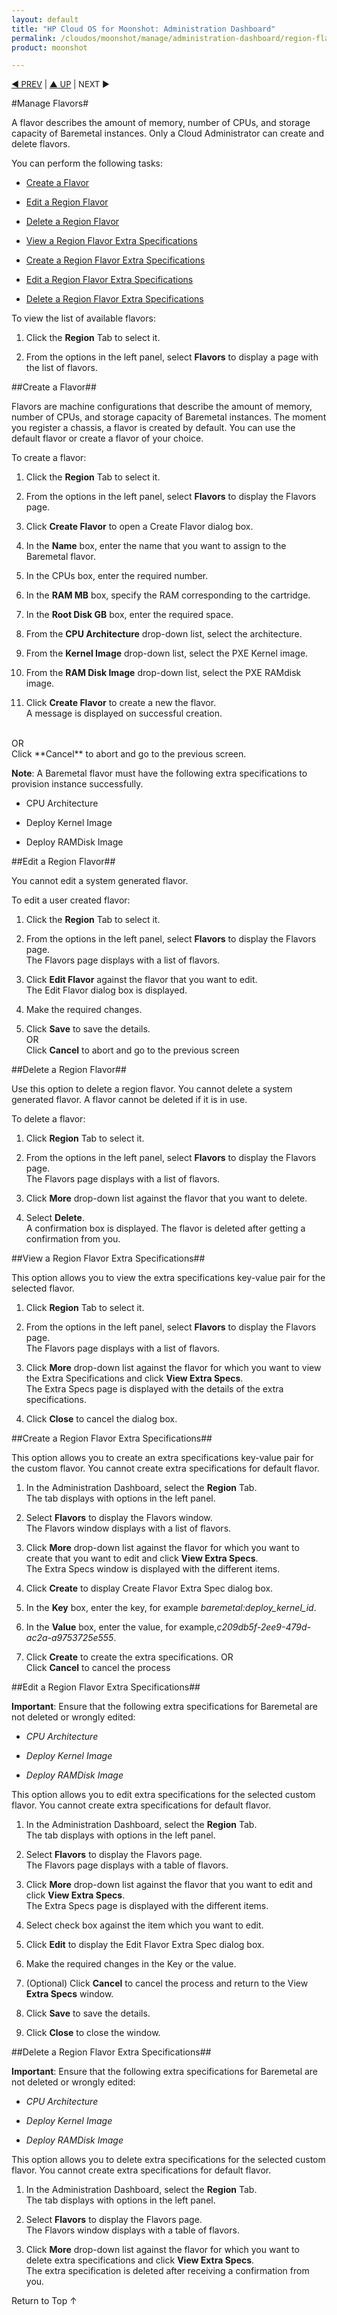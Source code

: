 ```yaml
---
layout: default
title: "HP Cloud OS for Moonshot: Administration Dashboard"
permalink: /cloudos/moonshot/manage/administration-dashboard/region-flavors/
product: moonshot

---
```


<script>

function PageRefresh {
onLoad="window.refresh"
}

PageRefresh();

</script>

<p style="font-size: small;"> <a href="/cloudos/moonshot/manage/">&#9664; PREV</a> | <a href="/cloudos/moonshot/manage">&#9650; UP</a> | NEXT &#9654; </p>



#Manage Flavors#
 
A flavor describes the amount of memory, number of CPUs, and storage capacity of Baremetal instances. Only a Cloud Administrator can create and delete flavors.

You can perform the following tasks:

* <a href="#Create a Flavor">Create a Flavor</a>

* <a href="#Edit a Region Flavor">Edit a Region Flavor</a>

* <a href="#Delete a Region Flavor">Delete a Region Flavor</a>

* <a href="#View a Region Flavor Extra Specifications">View a Region Flavor Extra Specifications</a>

* <a href= "#Create a Region Flavor Extra Specifications">Create a Region Flavor Extra Specifications</a>

* <a href= "#Edit a Region Flavor Extra Specifications">Edit a Region Flavor Extra Specifications</a>

* <a href= "#Delete a Region Flavor Extra Specifications">Delete a Region Flavor Extra Specifications</a>


To view the list of available flavors:

1.	Click the **Region** Tab to select it.

2.	From the options in the left panel, select **Flavors** to display a page with the list of flavors.

##Create a Flavor##<a name= "Create a Flavor"></a>

Flavors are machine configurations that describe the amount of memory, number of CPUs, and storage capacity of Baremetal instances. The moment you register a chassis, a flavor is created by default. You can use the default flavor or create a flavor of your choice.

To create a flavor:

1.	Click the **Region** Tab to select it.

2.	From the options in the left panel, select **Flavors** to display the Flavors page.

3.	Click **Create Flavor** to open a Create Flavor dialog box.

4.	In the **Name** box, enter the name that you want to assign to the Baremetal flavor.

5.	In the CPUs box, enter the required number.

6.	In the **RAM MB** box, specify the RAM corresponding to the cartridge.

7.	In the **Root Disk GB** box, enter the required space.

8.	From the **CPU Architecture** drop-down list, select the architecture.

9.	From the **Kernel Image** drop-down list, select the PXE Kernel image.

10.	From the **RAM Disk Image** drop-down list, select the PXE RAMdisk image.

11.	Click **Create Flavor** to create a new the flavor.<br>
A message is displayed on successful creation.
<br>
OR<br>
Click **Cancel** to abort and go to the previous screen.
 
**Note**: A Baremetal flavor must have the following extra specifications to provision instance successfully.

 - CPU Architecture
 
 - Deploy Kernel Image

 - Deploy RAMDisk Image 

##Edit a Region Flavor##<a name= "Edit a Region Flavor"></a>

You cannot edit a system generated flavor. 

To edit a user created flavor:

1.	Click the **Region** Tab to select it.

2.	From the options in the left panel, select **Flavors** to display the Flavors page.<br>
The Flavors page displays with a list of flavors.

3.	Click **Edit Flavor** against the flavor that you want to edit.<br>
The Edit Flavor dialog box is displayed.

4.	Make the required changes.

5.	Click **Save** to save the details.<br>
OR<br>
Click **Cancel** to abort and go to the previous screen


##Delete a Region Flavor##<a name= "Delete a Region Flavor"></a>

Use this option to delete a region flavor. You cannot delete a system generated flavor. A flavor cannot be deleted if it is in use.

To delete a flavor:

1.	Click **Region** Tab to select it.

2.	From the options in the left panel, select **Flavors** to display the Flavors page.<br>
The Flavors page displays with a list of flavors.

3.	Click **More** drop-down list against the flavor that you want to delete.

4.	Select **Delete**.<br>
A confirmation box is displayed. The flavor is deleted after getting a confirmation from you.


##View a Region Flavor Extra Specifications##<a name= "View a Region Flavor Extra Specification"></a>

This option allows you to view the extra specifications key-value pair for the selected flavor.

1.	Click **Region** Tab to select it.

2.	From the options in the left panel, select **Flavors** to display the Flavors page.<br>
The Flavors page displays with a list of flavors.

3.	Click **More** drop-down list against the flavor for which you want to view the Extra Specifications and click **View Extra Specs**.<br>
The Extra Specs page is displayed with the details of the extra specifications.

4.	Click **Close** to cancel the dialog box.


##Create a Region Flavor Extra Specifications##<a name= "Create a Region Flavor Extra Specifications"></a>

This option allows you to create an extra specifications key-value pair for the custom flavor. You cannot create extra specifications for default flavor.

1.	In the Administration Dashboard, select the **Region** Tab.<br>
The tab displays with options in the left panel.

2.	Select **Flavors** to display the Flavors window.<br>
The Flavors window displays with a list of flavors.

3.	Click **More** drop-down list against the flavor for which you want to create that you want to edit and click **View Extra Specs**.<br>
The Extra Specs window is displayed with the different items.

4.	Click **Create** to display Create Flavor Extra Spec dialog box.

5.	In the **Key** box, enter the key, for example *baremetal:deploy_kernel_id*.

6.	In the **Value** box, enter the value, for example,*c209db5f-2ee9-479d-ac2a-a9753725e555*.<br>

7.	Click **Create** to create the extra specifications.
OR<br>
Click **Cancel** to cancel the process


##Edit a Region Flavor Extra Specifications##<a name= "Edit a Region Flavor Extra Specifications"></a>

**Important**: Ensure that the following extra specifications for Baremetal are not deleted or wrongly edited:

* *CPU Architecture*

* *Deploy Kernel Image*

* *Deploy RAMDisk Image*


This option allows you to edit extra specifications for the selected custom flavor. You cannot create extra specifications for default flavor.

1.	In the Administration Dashboard, select the **Region** Tab.<br>
The tab displays with options in the left panel.

2.	Select **Flavors** to display the Flavors page.<br>
The Flavors page displays with a table of flavors.

3.	Click **More** drop-down list against the flavor that you want to edit and click **View Extra Specs**.<br>
The Extra Specs page is displayed with the different items.

4.	Select check box  against the item which you want to edit.

5.	Click **Edit** to display the Edit Flavor Extra Spec dialog box.

6.	Make the required changes in the Key or the value.

7.	(Optional) Click **Cancel** to cancel the process and return to the View **Extra Specs** window.

8.	Click **Save** to save the details.

9.	Click **Close** to close the window.

##Delete a Region Flavor Extra Specifications##<a name= "Delete a Region Flavor Extra Specifications"></a>

**Important**: Ensure that the following extra specifications for Baremetal are not deleted or wrongly edited:

* *CPU Architecture*

* *Deploy Kernel Image*

* *Deploy RAMDisk Image*

This option allows you to delete extra specifications for the selected custom flavor. You cannot create extra specifications for default flavor.

1.	In the Administration Dashboard, select the **Region** Tab.<br>
The tab displays with options in the left panel.

2.	Select **Flavors** to display the Flavors page.<br>
The Flavors window displays with a table of flavors.

3.	Click **More** drop-down list against the flavor for which you want to delete extra specifications and click **View Extra Specs**.<br>
The extra specification is deleted after receiving a confirmation from you.

<a href="#top" style="padding:14px 0px 14px 0px; text-decoration: none;"> Return to Top &#8593; </a>
